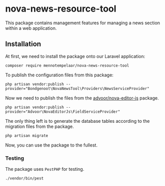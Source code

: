# nova-news-resource-tool
This package contains management features for managing a news section within a web application.

## Installation

At first, we need to install the package onto our Laravel application:

```shell
composer require mennotempelaar/nova-news-resource-tool
```

To publish the configuration files from this package:
```shell
php artisan vendor:publish --provider="Bondgenoot\NovaNewsTool\Providers\NewsServiceProvider"
```

Now we need to publish the files from the [advoor/nova-editor-js](https://github.com/advoor/nova-editor-js) package.

```shell
php artisan vendor:publish --provider="Advoor\NovaEditorJs\FieldServiceProvider"
```

The only thing left is to generate the database tables according to the migration files from the package.

```shell
php artisan migrate
```

Now, you can use the package to the fullest.

### Testing

The package uses `PestPHP` for testing.

```shell
./vendor/bin/pest
```


